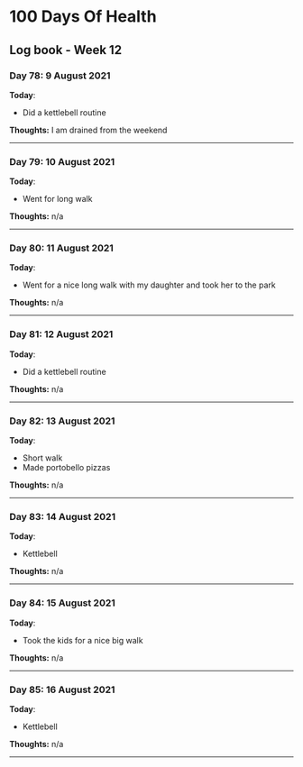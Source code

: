 # 100 Days Of Health

## Log book - Week 12

### Day 78: 9 August 2021

**Today**:

* Did a kettlebell routine

**Thoughts:** I am drained from the weekend

---

### Day 79: 10 August 2021

**Today**:

* Went for long walk

**Thoughts:** n/a

---

### Day 80: 11 August 2021

**Today**:

* Went for a nice long walk with my daughter and took her to the park

**Thoughts:** n/a

---

### Day 81: 12 August 2021

**Today**:

* Did a kettlebell routine

**Thoughts:** n/a

---

### Day 82: 13 August 2021

**Today**:

* Short walk
* Made portobello pizzas

**Thoughts:** n/a

---

### Day 83: 14 August 2021

**Today**:

* Kettlebell

**Thoughts:** n/a

---

### Day 84: 15 August 2021

**Today**:

* Took the kids for a nice big walk

**Thoughts:** n/a

---

### Day 85: 16 August 2021

**Today**:

* Kettlebell

**Thoughts:** n/a

---
